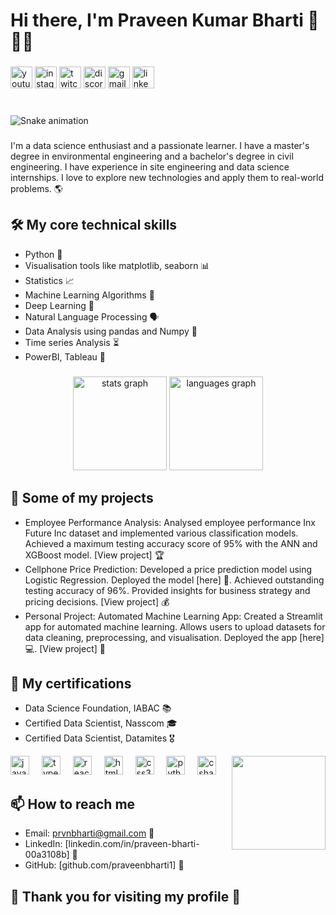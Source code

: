 # Hi there, I'm Praveen Kumar Bharti 👋👨‍💻
###


###

<div align="left">
  <img src="https://img.shields.io/static/v1?message=Youtube&logo=youtube&label=&color=FF0000&logoColor=white&labelColor=&style=for-the-badge" height="35" alt="youtube logo"  />
  <img src="https://img.shields.io/static/v1?message=Instagram&logo=instagram&label=&color=E4405F&logoColor=white&labelColor=&style=for-the-badge" height="35" alt="instagram logo"  />
  <img src="https://img.shields.io/static/v1?message=Twitch&logo=twitch&label=&color=9146FF&logoColor=white&labelColor=&style=for-the-badge" height="35" alt="twitch logo"  />
  <img src="https://img.shields.io/static/v1?message=Discord&logo=discord&label=&color=7289DA&logoColor=white&labelColor=&style=for-the-badge" height="35" alt="discord logo"  />
  <img src="https://img.shields.io/static/v1?message=Gmail&logo=gmail&label=&color=D14836&logoColor=white&labelColor=&style=for-the-badge" height="35" alt="gmail logo"  />
  <img src="https://img.shields.io/static/v1?message=LinkedIn&logo=linkedin&label=&color=0077B5&logoColor=white&labelColor=&style=for-the-badge" height="35" alt="linkedin logo"  />
</div>

###

<br clear="both">

<img src="https://raw.githubusercontent.com/maurodesouza/maurodesouza/output/snake.svg" alt="Snake animation" />

###

I'm a data science enthusiast and a passionate learner. I have a master's degree in environmental engineering and a bachelor's degree in civil engineering. I have experience in site engineering and data science internships. I love to explore new technologies and apply them to real-world problems. 🌎

## 🛠️ My core technical skills

- Python 🐍
- Visualisation tools like matplotlib, seaborn 📊
- Statistics 📈
- Machine Learning Algorithms 🤖
- Deep Learning 🧠
- Natural Language Processing 🗣️
- Data Analysis using pandas and Numpy 🐼
- Time series Analysis ⏳
- PowerBI, Tableau 📌

###

<div align="center">
  <img src="https://github-readme-stats.vercel.app/api?username=maurodesouza&hide_title=false&hide_rank=false&show_icons=true&include_all_commits=true&count_private=true&disable_animations=false&theme=dracula&locale=en&hide_border=false" height="150" alt="stats graph"  />
  <img src="https://github-readme-stats.vercel.app/api/top-langs?username=maurodesouza&locale=en&hide_title=false&layout=compact&card_width=320&langs_count=5&theme=dracula&hide_border=false" height="150" alt="languages graph"  />
</div>

###


## 🚀 Some of my projects

- Employee Performance Analysis: Analysed employee performance Inx Future Inc dataset and implemented various classification models. Achieved a maximum testing accuracy score of 95% with the ANN and XGBoost model. [View project] 🏆
- Cellphone Price Prediction: Developed a price prediction model using Logistic Regression. Deployed the model [here] 📱. Achieved outstanding testing accuracy of 96%. Provided insights for business strategy and pricing decisions. [View project] 💰
- Personal Project: Automated Machine Learning App: Created a Streamlit app for automated machine learning. Allows users to upload datasets for data cleaning, preprocessing, and visualisation. Deployed the app [here] 💻. [View project] 🚀

## 📜 My certifications

- Data Science Foundation, IABAC 📚
- Certified Data Scientist, Nasscom 🎓
- Certified Data Scientist, Datamites 🎖️


<img align="right" height="150" src="https://i.imgflip.com/65efzo.gif"  />
<div align="left">
  <img src="https://cdn.jsdelivr.net/gh/devicons/devicon/icons/javascript/javascript-original.svg" height="30" alt="javascript logo"  />
  <img width="12" />
  <img src="https://cdn.jsdelivr.net/gh/devicons/devicon/icons/typescript/typescript-original.svg" height="30" alt="typescript logo"  />
  <img width="12" />
  <img src="https://cdn.jsdelivr.net/gh/devicons/devicon/icons/react/react-original.svg" height="30" alt="react logo"  />
  <img width="12" />
  <img src="https://cdn.jsdelivr.net/gh/devicons/devicon/icons/html5/html5-original.svg" height="30" alt="html5 logo"  />
  <img width="12" />
  <img src="https://cdn.jsdelivr.net/gh/devicons/devicon/icons/css3/css3-original.svg" height="30" alt="css3 logo"  />
  <img width="12" />
  <img src="https://cdn.jsdelivr.net/gh/devicons/devicon/icons/python/python-original.svg" height="30" alt="python logo"  />
  <img width="12" />
  <img src="https://cdn.jsdelivr.net/gh/devicons/devicon/icons/csharp/csharp-original.svg" height="30" alt="csharp logo"  />
</div>


## 📫 How to reach me

- Email: prvnbharti@gmail.com 📧
- LinkedIn: [linkedin.com/in/praveen-bharti-00a3108b] 🔗
- GitHub: [github.com/praveenbharti1] 🐙

## 🙏 Thank you for visiting my profile 🙌
